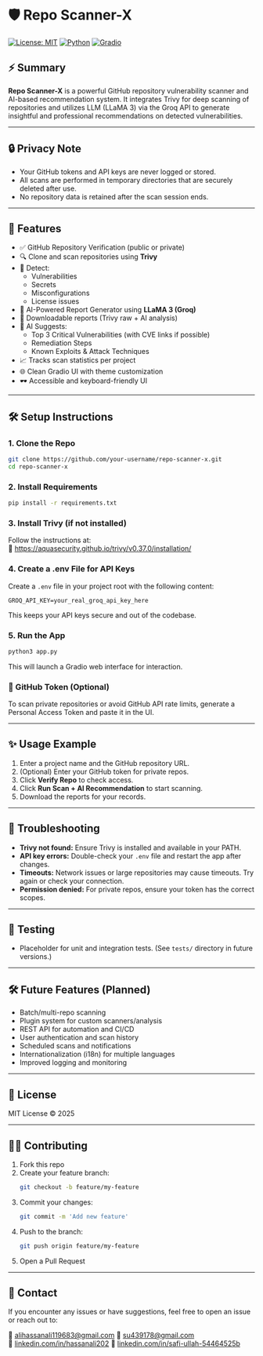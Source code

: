 # 🛡️ Repo Scanner-X

[![License: MIT](https://img.shields.io/badge/License-MIT-yellow.svg)](LICENSE)
[![Python](https://img.shields.io/badge/Python-3.8%2B-blue.svg)](https://www.python.org/downloads/)
[![Gradio](https://img.shields.io/badge/Gradio-4.27.0-blue)](https://gradio.app/)

## ⚡ Summary

**Repo Scanner-X** is a powerful GitHub repository vulnerability scanner and AI-based recommendation system. It integrates Trivy for deep scanning of repositories and utilizes LLM (LLaMA 3) via the Groq API to generate insightful and professional recommendations on detected vulnerabilities.

---

## 🔒 Privacy Note
- Your GitHub tokens and API keys are never logged or stored.
- All scans are performed in temporary directories that are securely deleted after use.
- No repository data is retained after the scan session ends.

---

## 🚀 Features

- ✅ GitHub Repository Verification (public or private)
- 🔍 Clone and scan repositories using **Trivy**
- 📂 Detect:
  - Vulnerabilities
  - Secrets
  - Misconfigurations
  - License issues
- 🤖 AI-Powered Report Generator using **LLaMA 3 (Groq)**
- 📄 Downloadable reports (Trivy raw + AI analysis)
- 🧠 AI Suggests:
  - Top 3 Critical Vulnerabilities (with CVE links if possible)
  - Remediation Steps
  - Known Exploits & Attack Techniques
- 📈 Tracks scan statistics per project
- 🌐 Clean Gradio UI with theme customization
- 🕶️ Accessible and keyboard-friendly UI

---

## 🛠️ Setup Instructions

### 1. Clone the Repo

```bash
git clone https://github.com/your-username/repo-scanner-x.git
cd repo-scanner-x
```

### 2. Install Requirements

```bash
pip install -r requirements.txt
```

### 3. Install Trivy (if not installed)

Follow the instructions at:  
🔗 https://aquasecurity.github.io/trivy/v0.37.0/installation/

### 4. Create a .env File for API Keys

Create a `.env` file in your project root with the following content:

```
GROQ_API_KEY=your_real_groq_api_key_here
```

This keeps your API keys secure and out of the codebase.

### 5. Run the App

```bash
python3 app.py
```

This will launch a Gradio web interface for interaction.

### 🔐 GitHub Token (Optional)

To scan private repositories or avoid GitHub API rate limits, generate a Personal Access Token and paste it in the UI.

---

## ✨ Usage Example

1. Enter a project name and the GitHub repository URL.
2. (Optional) Enter your GitHub token for private repos.
3. Click **Verify Repo** to check access.
4. Click **Run Scan + AI Recommendation** to start scanning.
5. Download the reports for your records.

---

## 🧩 Troubleshooting

- **Trivy not found:** Ensure Trivy is installed and available in your PATH.
- **API key errors:** Double-check your `.env` file and restart the app after changes.
- **Timeouts:** Network issues or large repositories may cause timeouts. Try again or check your connection.
- **Permission denied:** For private repos, ensure your token has the correct scopes.

---

## 🧪 Testing

- Placeholder for unit and integration tests. (See `tests/` directory in future versions.)

---

## 🛠️ Future Features (Planned)
- Batch/multi-repo scanning
- Plugin system for custom scanners/analysis
- REST API for automation and CI/CD
- User authentication and scan history
- Scheduled scans and notifications
- Internationalization (i18n) for multiple languages
- Improved logging and monitoring

---

## 📜 License

MIT License © 2025

---

## 👨‍💻 Contributing

1. Fork this repo  
2. Create your feature branch:  
   ```bash
   git checkout -b feature/my-feature
   ```
3. Commit your changes:  
   ```bash
   git commit -m 'Add new feature'
   ```
4. Push to the branch:  
   ```bash
   git push origin feature/my-feature
   ```
5. Open a Pull Request

---

## 💬 Contact

If you encounter any issues or have suggestions, feel free to open an issue or reach out to:

📧 alihassanali119683@gmail.com
📧 su439178@gmail.com  
🔗 [linkedin.com/in/hassanali202](https://www.linkedin.com/in/hassanali202/)
🔗 [linkedin.com/in/safi-ullah-54464525b](https://www.linkedin.com/in/safi-ullah-54464525b/)
